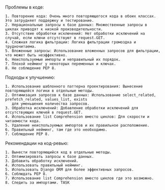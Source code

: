 Проблемы в коде:

    1. Повторение кода: Очень много повторяющегося кода в обоих классах. Это затрудняет поддержку и тестирование.
    2. Нерациональные запросы к базе данных: Множественные запросы в циклах приводят к низкой производительности.
    3. Отсутствие обработки исключений: Нет обработки исключений на случай, если ключи отсутствуют в request.GET.
    4. Сложная логика фильтрации: Логика фильтрации громоздка и трудночитаема.
    5. Вложенные запросы: Использование вложенных запросов для фильтрации, что может быть неэффективно.
    6. Неиспользуемые импорты и неправильный их порядок.
    7. Плохой нейминг у некоторых переменных и ключах.
    8. Не соблюдение PEP 8.

Подходы к улучшению:

    1. Использование шаблонного паттерна проектирования: Вынесение повторяющейся логики в отдельные методы.
    2. Оптимизация запросов к базе данных: Использование select_related, prefetch_related, values_list, exists
       для уменьшения количества запросов.
    3. Обработка исключений: Добавление обработки исключений для отсутствующих ключей в request.GET.
    4. Использование list Comprehension вместо циклов: Для скорости и читаемости кода.
    5. Удаление неиспользуемых импортов и их правильное расположение.
    6. Правильный нейминг, там где это необходимо.
    7. Соблюдение PEP 8.
    

Рекомендации на код-ревью:

    1. Вынести повторяющийся код в отдельные методы.
    2. Оптимизировать запросы к базе данных.
    3. Добавить обработку исключений.
    4. Использовать правильный нейминг.
    5. Использовать Django ORM для более эффективных запросов.
    6. Соблюдать PEP 8.
    7. Использование list Comprehension вместо циклов где это возможно. 
    8. Следить за импортами. TASK

